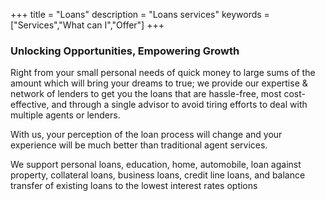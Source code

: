 +++
title = "Loans"
description = "Loans services"
keywords = ["Services","What can I","Offer"]
+++

### Unlocking Opportunities, Empowering Growth

Right from your small personal needs of quick money to large sums of the amount which will bring your dreams to true; we provide our expertise & network of lenders to get you the loans that are hassle-free, most cost-effective, and through a single advisor to avoid tiring efforts to deal with multiple agents or lenders.

With us, your perception of the loan process will change and your experience will be much better than traditional agent services.

We support personal loans, education, home, automobile, loan against property, collateral loans, business loans, credit line loans, and balance transfer of existing loans to the lowest interest rates options